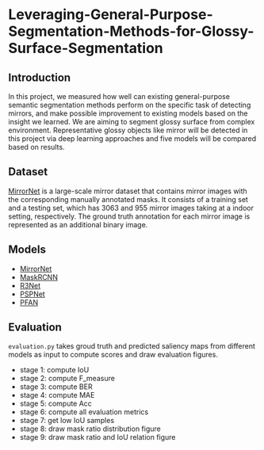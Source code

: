# Leveraging-General-Purpose-Segmentation-Methods-for-Glossy-Surface-Segmentation

## Introduction
In this project, we measured how well can existing general-purpose semantic segmentation methods perform on the specific task of detecting mirrors, and make possible improvement to existing models based on the insight we learned. We are aiming to segment glossy surface from complex environment. Representative glossy objects like mirror will be detected in this project via deep learning approaches and five models will be compared based on results.

## Dataset
[MirrorNet](https://mhaiyang.github.io/ICCV2019_MirrorNet/index.html) is a large-scale mirror dataset that contains mirror images with the corresponding manually annotated masks. It consists of a training set and a testing set, which has 3063 and 955 mirror images taking at a indoor setting, respectively. The ground truth annotation for each mirror image is represented as an additional binary image.

## Models
- [MirrorNet](https://github.com/Mhaiyang/ICCV2019_MirrorNet)
- [MaskRCNN](https://github.com/facebookresearch/detectron2/blob/master/GETTING_STARTED.md)
- [R3Net](https://github.com/zijundeng/R3Net)
- [PSPNet](https://github.com/divamgupta/image-segmentation-keras)
- [PFAN](https://github.com/sairajk/PyTorch-Pyramid-Feature-Attention-Network-for-Saliency-Detection)

## Evaluation
`evaluation.py` takes groud truth and predicted saliency maps from different models as input to compute scores and draw evaluation figures. 
- stage 1: compute IoU
- stage 2: compute F_measure
- stage 3: compute BER
- stage 4: compute MAE
- stage 5: compute Acc
- stage 6: compute all evaluation metrics
- stage 7: get low IoU samples
- stage 8: draw mask ratio distribution figure
- stage 9: draw mask ratio and IoU relation figure
